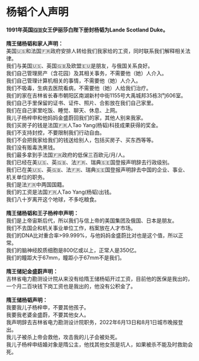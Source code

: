 # 杨韬个人声明
<p><strong>1991年英国🇬🇧女王伊丽莎白陛下册封杨韬为Lande Scotland Duke。</strong><br><br><strong>隋王储杨韬和家人声明：</strong><br>美国🇺🇸和法国🇫🇷政府安排人转给我们我家给的工资，同时联系我们解释相关法律。<br>我们与美国🇺🇸、英国🇬🇧及欧盟🇪🇺是朋友，与俄国关系良好。<br>我们自己管理房产（含花园）及其相关事务，不需要他（她）人介入。<br>我们自己管理计算机相关的事情，不需要他（她）人介入。<br>我们不吸毒，生病去医院看病，不需要他（她）人给我们治疗。<br>我们的家在吉林省长春市朝阳区南湖新村中街1155号大禹城邦35栋3门606室。<br>我们自己手里保留的证书、证件、照片、合影放在我们自己家里。<br>我们在自己家里吃饭、睡觉、聊天、休息、上网。<br>我儿子杨梓申和他妈妈金盛蔚回我们的家，其他人别来我家。<br>我们买房子的钱是法国🇫🇷人Tao Yang(杨韬)科技成果获得的奖金。<br>我们不支持封控，不要限制我们行动自由。<br>我们不会把我家给我们的钱送给别人，包括买房子、买东西等等。<br>我们没有贩毒洗黑钱。<br>我们最多拿到手法国🇫🇷政府的低保三百欧元/月/人。<br>我们已经在美🇺🇸、英🇬🇧、法🇫🇷、瑞典🇸🇪国登报声明辞去行政级别。<br>我们已在美🇺🇸、英🇬🇧、法🇫🇷、瑞典🇸🇪国登报声明辞去中国的企业、事业、机关单位的职务。<br>我们是法🇫🇷中两国国籍。<br>我们的工资是法国🇫🇷人Tao Yang(杨韬)出钱。<br>我们八十岁离开这个地球，不多吃粮食。<br><br><strong>隋王储杨韬和王子杨梓申声明：</strong><br>我们是上帝宙斯后代，所以我们与信上帝的美国集团及俄国、日本是朋友。<br>我们不去国企和机关事业单位工作，档案放在人才市场。<br>我们的DNA比对重合率&gt;99.999%，与他妈妈金盛蔚比对也是这个值，所以正常。<br>我们的脑神经胶质细胞是800亿或以上，正常人是350亿。<br>我们的瞳距大于67mm，瞳距小于67mm不是我们。<br><br><strong>隋王储妃金盛蔚声明：</strong><br>吉林省电力勘测设计院从来没有给隋王储杨韬开过工资，目前他的医保是我出的，一个月二百块钱下岗工资也是我出的，他没有公积金了。<br><br><strong>隋王储杨韬声明：</strong><br>我要我儿子杨梓申，不要其他孩子。<br>我要我老婆金盛蔚，不要其他女人。<br>我声明辞去吉林省电力勘测设计院职务，2022年6月13日和8月1日城市晚报登出。<br>我儿子被杀上帝会救他，攻击我的儿子会被处死。<br>我儿子杨梓申结婚对象是隋公主，他找其他女孩是坑人，如果被杀不能及时救助会死。</p>
